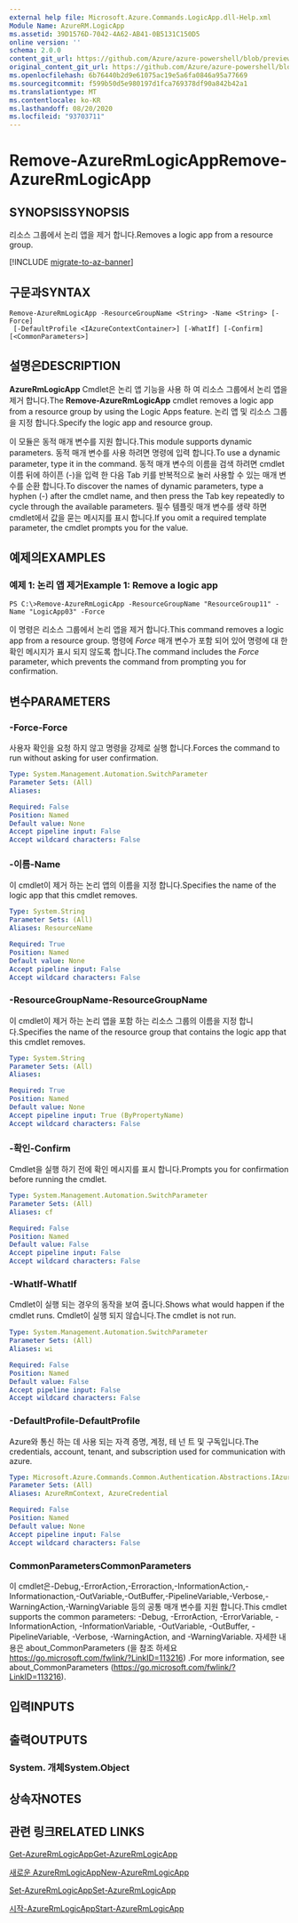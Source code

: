 ```yaml
---
external help file: Microsoft.Azure.Commands.LogicApp.dll-Help.xml
Module Name: AzureRM.LogicApp
ms.assetid: 39D1576D-7042-4A62-AB41-0B5131C150D5
online version: ''
schema: 2.0.0
content_git_url: https://github.com/Azure/azure-powershell/blob/preview/src/ResourceManager/LogicApp/Commands.LogicApp/help/Remove-AzureRmLogicApp.md
original_content_git_url: https://github.com/Azure/azure-powershell/blob/preview/src/ResourceManager/LogicApp/Commands.LogicApp/help/Remove-AzureRmLogicApp.md
ms.openlocfilehash: 6b76440b2d9e61075ac19e5a6fa0846a95a77669
ms.sourcegitcommit: f599b50d5e980197d1fca769378df90a842b42a1
ms.translationtype: MT
ms.contentlocale: ko-KR
ms.lasthandoff: 08/20/2020
ms.locfileid: "93703711"
---
```

# <span data-ttu-id="e4de2-101">Remove-AzureRmLogicApp</span><span class="sxs-lookup"><span data-stu-id="e4de2-101">Remove-AzureRmLogicApp</span></span>

## <span data-ttu-id="e4de2-102">SYNOPSIS</span><span class="sxs-lookup"><span data-stu-id="e4de2-102">SYNOPSIS</span></span>
<span data-ttu-id="e4de2-103">리소스 그룹에서 논리 앱을 제거 합니다.</span><span class="sxs-lookup"><span data-stu-id="e4de2-103">Removes a logic app from a resource group.</span></span>

[!INCLUDE [migrate-to-az-banner](../../includes/migrate-to-az-banner.md)]

## <span data-ttu-id="e4de2-104">구문과</span><span class="sxs-lookup"><span data-stu-id="e4de2-104">SYNTAX</span></span>

```
Remove-AzureRmLogicApp -ResourceGroupName <String> -Name <String> [-Force]
 [-DefaultProfile <IAzureContextContainer>] [-WhatIf] [-Confirm] [<CommonParameters>]
```

## <span data-ttu-id="e4de2-105">설명은</span><span class="sxs-lookup"><span data-stu-id="e4de2-105">DESCRIPTION</span></span>
<span data-ttu-id="e4de2-106">**AzureRmLogicApp** Cmdlet은 논리 앱 기능을 사용 하 여 리소스 그룹에서 논리 앱을 제거 합니다.</span><span class="sxs-lookup"><span data-stu-id="e4de2-106">The **Remove-AzureRmLogicApp** cmdlet removes a logic app from a resource group by using the Logic Apps feature.</span></span>
<span data-ttu-id="e4de2-107">논리 앱 및 리소스 그룹을 지정 합니다.</span><span class="sxs-lookup"><span data-stu-id="e4de2-107">Specify the logic app and resource group.</span></span>

<span data-ttu-id="e4de2-108">이 모듈은 동적 매개 변수를 지원 합니다.</span><span class="sxs-lookup"><span data-stu-id="e4de2-108">This module supports dynamic parameters.</span></span>
<span data-ttu-id="e4de2-109">동적 매개 변수를 사용 하려면 명령에 입력 합니다.</span><span class="sxs-lookup"><span data-stu-id="e4de2-109">To use a dynamic parameter, type it in the command.</span></span>
<span data-ttu-id="e4de2-110">동적 매개 변수의 이름을 검색 하려면 cmdlet 이름 뒤에 하이픈 (-)을 입력 한 다음 Tab 키를 반복적으로 눌러 사용할 수 있는 매개 변수를 순환 합니다.</span><span class="sxs-lookup"><span data-stu-id="e4de2-110">To discover the names of dynamic parameters, type a hyphen (-) after the cmdlet name, and then press the Tab key repeatedly to cycle through the available parameters.</span></span>
<span data-ttu-id="e4de2-111">필수 템플릿 매개 변수를 생략 하면 cmdlet에서 값을 묻는 메시지를 표시 합니다.</span><span class="sxs-lookup"><span data-stu-id="e4de2-111">If you omit a required template parameter, the cmdlet prompts you for the value.</span></span>

## <span data-ttu-id="e4de2-112">예제의</span><span class="sxs-lookup"><span data-stu-id="e4de2-112">EXAMPLES</span></span>

### <span data-ttu-id="e4de2-113">예제 1: 논리 앱 제거</span><span class="sxs-lookup"><span data-stu-id="e4de2-113">Example 1: Remove a logic app</span></span>
```
PS C:\>Remove-AzureRmLogicApp -ResourceGroupName "ResourceGroup11" -Name "LogicApp03" -Force
```

<span data-ttu-id="e4de2-114">이 명령은 리소스 그룹에서 논리 앱을 제거 합니다.</span><span class="sxs-lookup"><span data-stu-id="e4de2-114">This command removes a logic app from a resource group.</span></span>
<span data-ttu-id="e4de2-115">명령에 *Force* 매개 변수가 포함 되어 있어 명령에 대 한 확인 메시지가 표시 되지 않도록 합니다.</span><span class="sxs-lookup"><span data-stu-id="e4de2-115">The command includes the *Force* parameter, which prevents the command from prompting you for confirmation.</span></span>

## <span data-ttu-id="e4de2-116">변수</span><span class="sxs-lookup"><span data-stu-id="e4de2-116">PARAMETERS</span></span>

### <span data-ttu-id="e4de2-117">-Force</span><span class="sxs-lookup"><span data-stu-id="e4de2-117">-Force</span></span>
<span data-ttu-id="e4de2-118">사용자 확인을 요청 하지 않고 명령을 강제로 실행 합니다.</span><span class="sxs-lookup"><span data-stu-id="e4de2-118">Forces the command to run without asking for user confirmation.</span></span>

```yaml
Type: System.Management.Automation.SwitchParameter
Parameter Sets: (All)
Aliases: 

Required: False
Position: Named
Default value: None
Accept pipeline input: False
Accept wildcard characters: False
```

### <span data-ttu-id="e4de2-119">-이름</span><span class="sxs-lookup"><span data-stu-id="e4de2-119">-Name</span></span>
<span data-ttu-id="e4de2-120">이 cmdlet이 제거 하는 논리 앱의 이름을 지정 합니다.</span><span class="sxs-lookup"><span data-stu-id="e4de2-120">Specifies the name of the logic app that this cmdlet removes.</span></span>

```yaml
Type: System.String
Parameter Sets: (All)
Aliases: ResourceName

Required: True
Position: Named
Default value: None
Accept pipeline input: False
Accept wildcard characters: False
```

### <span data-ttu-id="e4de2-121">-ResourceGroupName</span><span class="sxs-lookup"><span data-stu-id="e4de2-121">-ResourceGroupName</span></span>
<span data-ttu-id="e4de2-122">이 cmdlet이 제거 하는 논리 앱을 포함 하는 리소스 그룹의 이름을 지정 합니다.</span><span class="sxs-lookup"><span data-stu-id="e4de2-122">Specifies the name of the resource group that contains the logic app that this cmdlet removes.</span></span>

```yaml
Type: System.String
Parameter Sets: (All)
Aliases: 

Required: True
Position: Named
Default value: None
Accept pipeline input: True (ByPropertyName)
Accept wildcard characters: False
```

### <span data-ttu-id="e4de2-123">-확인</span><span class="sxs-lookup"><span data-stu-id="e4de2-123">-Confirm</span></span>
<span data-ttu-id="e4de2-124">Cmdlet을 실행 하기 전에 확인 메시지를 표시 합니다.</span><span class="sxs-lookup"><span data-stu-id="e4de2-124">Prompts you for confirmation before running the cmdlet.</span></span>

```yaml
Type: System.Management.Automation.SwitchParameter
Parameter Sets: (All)
Aliases: cf

Required: False
Position: Named
Default value: False
Accept pipeline input: False
Accept wildcard characters: False
```

### <span data-ttu-id="e4de2-125">-WhatIf</span><span class="sxs-lookup"><span data-stu-id="e4de2-125">-WhatIf</span></span>
<span data-ttu-id="e4de2-126">Cmdlet이 실행 되는 경우의 동작을 보여 줍니다.</span><span class="sxs-lookup"><span data-stu-id="e4de2-126">Shows what would happen if the cmdlet runs.</span></span>
<span data-ttu-id="e4de2-127">Cmdlet이 실행 되지 않습니다.</span><span class="sxs-lookup"><span data-stu-id="e4de2-127">The cmdlet is not run.</span></span>

```yaml
Type: System.Management.Automation.SwitchParameter
Parameter Sets: (All)
Aliases: wi

Required: False
Position: Named
Default value: False
Accept pipeline input: False
Accept wildcard characters: False
```

### <span data-ttu-id="e4de2-128">-DefaultProfile</span><span class="sxs-lookup"><span data-stu-id="e4de2-128">-DefaultProfile</span></span>
<span data-ttu-id="e4de2-129">Azure와 통신 하는 데 사용 되는 자격 증명, 계정, 테 넌 트 및 구독입니다.</span><span class="sxs-lookup"><span data-stu-id="e4de2-129">The credentials, account, tenant, and subscription used for communication with azure.</span></span>

```yaml
Type: Microsoft.Azure.Commands.Common.Authentication.Abstractions.IAzureContextContainer
Parameter Sets: (All)
Aliases: AzureRmContext, AzureCredential

Required: False
Position: Named
Default value: None
Accept pipeline input: False
Accept wildcard characters: False
```

### <span data-ttu-id="e4de2-130">CommonParameters</span><span class="sxs-lookup"><span data-stu-id="e4de2-130">CommonParameters</span></span>
<span data-ttu-id="e4de2-131">이 cmdlet은-Debug,-ErrorAction,-Erroraction,-InformationAction,-Informationaction,-OutVariable,-OutBuffer,-PipelineVariable,-Verbose,-WarningAction,-WarningVariable 등의 공통 매개 변수를 지원 합니다.</span><span class="sxs-lookup"><span data-stu-id="e4de2-131">This cmdlet supports the common parameters: -Debug, -ErrorAction, -ErrorVariable, -InformationAction, -InformationVariable, -OutVariable, -OutBuffer, -PipelineVariable, -Verbose, -WarningAction, and -WarningVariable.</span></span> <span data-ttu-id="e4de2-132">자세한 내용은 about_CommonParameters (을 참조 하세요 https://go.microsoft.com/fwlink/?LinkID=113216) .</span><span class="sxs-lookup"><span data-stu-id="e4de2-132">For more information, see about_CommonParameters (https://go.microsoft.com/fwlink/?LinkID=113216).</span></span>

## <span data-ttu-id="e4de2-133">입력</span><span class="sxs-lookup"><span data-stu-id="e4de2-133">INPUTS</span></span>

## <span data-ttu-id="e4de2-134">출력</span><span class="sxs-lookup"><span data-stu-id="e4de2-134">OUTPUTS</span></span>

### <span data-ttu-id="e4de2-135">System. 개체</span><span class="sxs-lookup"><span data-stu-id="e4de2-135">System.Object</span></span>

## <span data-ttu-id="e4de2-136">상속자</span><span class="sxs-lookup"><span data-stu-id="e4de2-136">NOTES</span></span>

## <span data-ttu-id="e4de2-137">관련 링크</span><span class="sxs-lookup"><span data-stu-id="e4de2-137">RELATED LINKS</span></span>

[<span data-ttu-id="e4de2-138">Get-AzureRmLogicApp</span><span class="sxs-lookup"><span data-stu-id="e4de2-138">Get-AzureRmLogicApp</span></span>](./Get-AzureRmLogicApp.md)

[<span data-ttu-id="e4de2-139">새로운 AzureRmLogicApp</span><span class="sxs-lookup"><span data-stu-id="e4de2-139">New-AzureRmLogicApp</span></span>](./New-AzureRmLogicApp.md)

[<span data-ttu-id="e4de2-140">Set-AzureRmLogicApp</span><span class="sxs-lookup"><span data-stu-id="e4de2-140">Set-AzureRmLogicApp</span></span>](./Set-AzureRmLogicApp.md)

[<span data-ttu-id="e4de2-141">시작-AzureRmLogicApp</span><span class="sxs-lookup"><span data-stu-id="e4de2-141">Start-AzureRmLogicApp</span></span>](./Start-AzureRmLogicApp.md)



